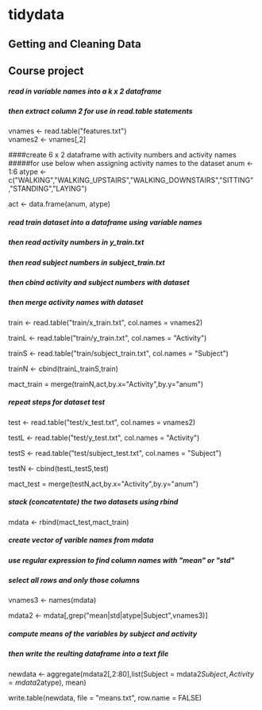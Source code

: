 # tidydata

## Getting and Cleaning Data
## Course project

##### read in variable names into a k x 2 dataframe
##### then extract column 2 for use in read.table statements
vnames <- read.table("features.txt")  
vnames2 <- vnames[,2]  

####create 6 x 2 dataframe with activity numbers and activity names
#####for use below when assigning activity names to the dataset
anum <- 1:6
atype <- c("WALKING","WALKING_UPSTAIRS","WALKING_DOWNSTAIRS","SITTING"
           ,"STANDING","LAYING")

act <- data.frame(anum, atype)

##### read train dataset into a dataframe using variable names 
##### then read activity numbers in y_train.txt
##### then read subject numbers in subject_train.txt
##### then cbind activity and subject numbers with dataset
##### then merge activity names with dataset
train <- read.table("train/x_train.txt", col.names = vnames2)

trainL <- read.table("train/y_train.txt", col.names = "Activity")

trainS <- read.table("train/subject_train.txt", col.names = "Subject")

trainN <- cbind(trainL,trainS,train)

mact_train = merge(trainN,act,by.x="Activity",by.y="anum")

##### repeat steps for dataset test
test <- read.table("test/x_test.txt", col.names = vnames2)

testL <- read.table("test/y_test.txt", col.names = "Activity")

testS <- read.table("test/subject_test.txt", col.names = "Subject")

testN <- cbind(testL,testS,test)

mact_test = merge(testN,act,by.x="Activity",by.y="anum")

##### stack (concatentate) the two datasets using rbind
mdata <- rbind(mact_test,mact_train) 

##### create vector of varible names from mdata
##### use regular expression to find column names with "mean" or "std"
##### select all rows and only those columns
vnames3 <- names(mdata)

mdata2 <- mdata[,grep("mean|std|atype|Subject",vnames3)]

##### compute means of the variables by subject and activity
##### then write the reulting dataframe into a text file
newdata <- aggregate(mdata2[,2:80],list(Subject = mdata2$Subject, 
                                        Activity = mdata2$atype), mean)

write.table(newdata, file = "means.txt", row.name = FALSE)

